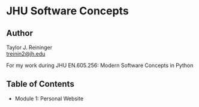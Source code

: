 # JHU Software Concepts

## Author

Taylor J. Reininger\
treinin2@jh.edu


For my work during JHU EN.605.256: Modern Software Concepts in Python


## Table of Contents

- Module 1: Personal Website

